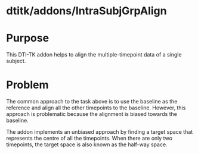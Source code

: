 # dtitk/addons/IntraSubjGrpAlign

# Purpose

This DTI-TK addon helps to align the multiple-timepoint data of a single subject.

# Problem

The common approach to the task above is to use the baseline as the reference and align all the other timepoints to the baseline. However, this approach is problematic because the alignment is biased towards the baseline.

The addon implements an unbiased approach by finding a target space that represents the centre of all the timepoints. When there are only two timepoints, the target space is also known as the half-way space.
